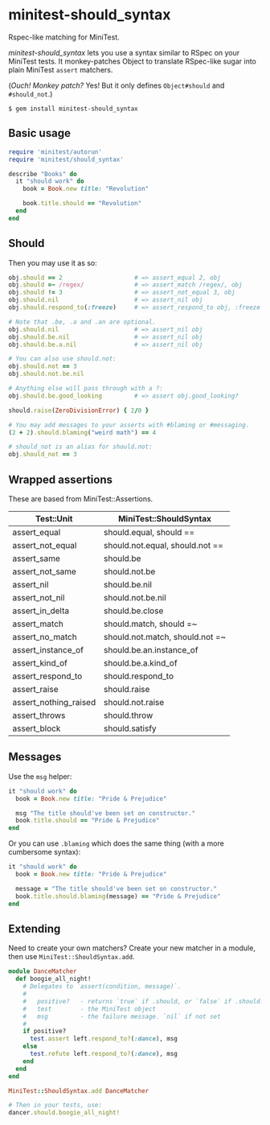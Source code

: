 # minitest-should_syntax

Rspec-like matching for MiniTest.

*minitest-should_syntax* lets you use a syntax similar to RSpec on your MiniTest 
tests.  It monkey-patches Object to translate RSpec-like sugar into plain 
MiniTest `assert` matchers.

(*Ouch! Monkey patch?* Yes! But it only defines `Object#should` and 
 `#should_not`.)

```
$ gem install minitest-should_syntax
```

## Basic usage

``` ruby
require 'minitest/autorun'
require 'minitest/should_syntax'

describe "Books" do
  it "should work" do
    book = Book.new title: "Revolution"

    book.title.should == "Revolution"
  end
end

```

## Should

Then you may use it as so:

```ruby
obj.should == 2                    # => assert_equal 2, obj
obj.should =~ /regex/              # => assert_match /regex/, obj
obj.should != 3                    # => assert_not_equal 3, obj
obj.should.nil                     # => assert_nil obj
obj.should.respond_to(:freeze)     # => assert_respond_to obj, :freeze 

# Note that .be, .a and .an are optional.
obj.should.nil                     # => assert_nil obj
obj.should.be.nil                  # => assert_nil obj
obj.should.be.a.nil                # => assert_nil obj

# You can also use should.not:
obj.should.not == 3
obj.should.not.be.nil

# Anything else will pass through with a ?:
obj.should.be.good_looking         # => assert obj.good_looking?

should.raise(ZeroDivisionError) { 2/0 }

# You may add messages to your asserts with #blaming or #messaging.
(2 + 2).should.blaming("weird math") == 4

# should_not is an alias for should.not:
obj.should_not == 3
```

## Wrapped assertions

These are based from MiniTest::Assertions.

| Test::Unit                  | MiniTest::ShouldSyntax                |
|-----------------------------|---------------------------------------|
| assert_equal                | should.equal, should ==               |
| assert_not_equal            | should.not.equal, should.not ==       |
| assert_same                 | should.be                             |
| assert_not_same             | should.not.be                         |
| assert_nil                  | should.be.nil                         |
| assert_not_nil              | should.not.be.nil                     |
| assert_in_delta             | should.be.close                       |
| assert_match                | should.match, should =~               |
| assert_no_match             | should.not.match, should.not =~       |
| assert_instance_of          | should.be.an.instance_of              |
| assert_kind_of              | should.be.a.kind_of                   |
| assert_respond_to           | should.respond_to                     |
| assert_raise                | should.raise                          |
| assert_nothing_raised       | should.not.raise                      |
| assert_throws               | should.throw                          |
| assert_block                | should.satisfy                        |

## Messages

Use the `msg` helper:

``` ruby
it "should work" do
  book = Book.new title: "Pride & Prejudice"

  msg "The title should've been set on constructor."
  book.title.should == "Pride & Prejudice"
end
```

Or you can use `.blaming` which does the same thing (with a more cumbersome 
    syntax):

``` ruby
it "should work" do
  book = Book.new title: "Pride & Prejudice"

  message = "The title should've been set on constructor."
  book.title.should.blaming(message) == "Pride & Prejudice"
end
```

## Extending

Need to create your own matchers? Create your new matcher in a module, then use 
`MiniTest::ShouldSyntax.add`.

```ruby
module DanceMatcher
  def boogie_all_night!
    # Delegates to `assert(condition, message)`.
    #
    #   positive?   - returns `true` if .should, or `false` if .should.not
    #   test        - the MiniTest object
    #   msg         - the failure message. `nil` if not set
    #
    if positive?
      test.assert left.respond_to?(:dance), msg
    else
      test.refute left.respond_to?(:dance), msg
    end
  end
end

MiniTest::ShouldSyntax.add DanceMatcher

# Then in your tests, use:
dancer.should.boogie_all_night!
```


